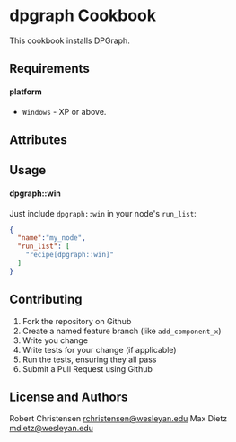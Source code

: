 dpgraph Cookbook
=========================
This cookbook installs DPGraph.

Requirements
------------
#### platform
- `Windows` - XP or above.

Attributes
----------

Usage
-----
#### dpgraph::win

Just include `dpgraph::win` in your node's `run_list`:

```json
{
  "name":"my_node",
  "run_list": [
    "recipe[dpgraph::win]"
  ]
}
```

Contributing
------------

1. Fork the repository on Github
2. Create a named feature branch (like `add_component_x`)
3. Write you change
4. Write tests for your change (if applicable)
5. Run the tests, ensuring they all pass
6. Submit a Pull Request using Github

License and Authors
-------------------
Robert Christensen <rchristensen@wesleyan.edu>
Max Dietz <mdietz@wesleyan.edu>
